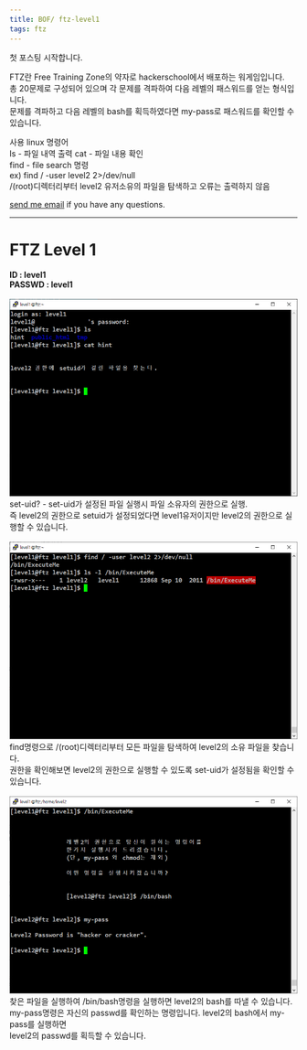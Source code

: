 ```yaml
---
title: BOF/ ftz-level1
tags: ftz
---
```


첫 포스팅 시작합니다.

FTZ란 Free Training Zone의 약자로 hackerschool에서 배포하는 워게임입니다.  
총 20문제로 구성되어 있으며 각 문제를 격파하여 다음 레벨의 패스워드를 얻는 형식입니다.  
문제를 격파하고 다음 레벨의 bash를 획득하였다면 my-pass로 패스워드를 확인할 수 있습니다.  

사용 linux 명령어  
ls - 파일 내역 출력
cat - 파일 내용 확인  
find - file search 명령  
ex) find / -user level2 2>/dev/null  
/(root)디렉터리부터 level2 유저소유의 파일을 탐색하고 오류는 출력하지 않음

 [send me email](mailto:jewel7492@gmail.com) if you have any questions.

<!--more-->

---
FTZ Level 1  
===========
**ID : level1**  
**PASSWD : level1**         
<br />
![그림1](/assets/ftz/level1/1.PNG)  
set-uid? - set-uid가 설정된 파일 실행시 파일 소유자의 권한으로 실행.  
즉 level2의 권한으로 setuid가 설정되었다면 level1유저이지만 level2의 권한으로 실행할 수 있습니다.  
<br />
![그림2](/assets/ftz/level1/2.PNG)  
find명령으로 /(root)디렉터리부터 모든 파일을 탐색하여 level2의 소유 파일을 찾습니다.  
권한을 확인해보면 level2의 권한으로 실행할 수 있도록 set-uid가 설정됨을 확인할 수 있습니다.  
<br />
![그림3](/assets/ftz/level1/3.PNG)  
찾은 파일을 실행하여 /bin/bash명령을 실행하면 level2의 bash를 따낼 수 있습니다.  
my-pass명령은 자신의 passwd를 확인하는 명령입니다. level2의 bash에서 my-pass를 실행하면  
level2의 passwd를 획득할 수 있습니다.
